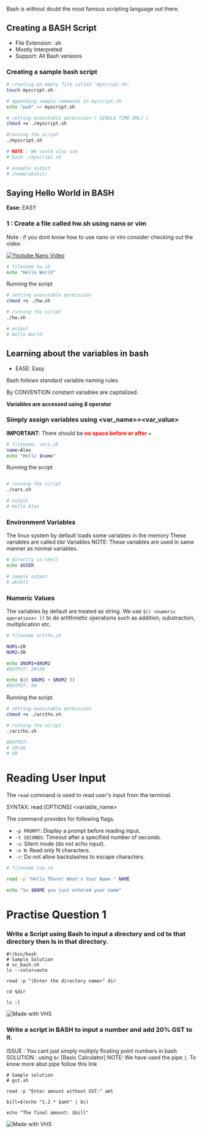 Bash is without doubt the most famous scripting language out there.

## Creating a BASH Script 
- File Extension:  .sh 
- Mostly Interpreted 
- Support: All Bash versions
### Creating a sample bash script
```bash
# creating an empty file called 'myscript.sh'
touch myscript.sh

# appending sample commands in myscript.sh
echo "pwd" >> myscript.sh

# setting executable permission ( SINGLE TIME ONLY )
chmod +x ./myscript.sh

#running the script
./myscript.sh

# NOTE : We could also use 
# bash ./myscript.sh

# example output
# /home/akshit/

```

## Saying Hello World in BASH
**Ease:** EASY

### 1 : Create a file called hw.sh using nano or vim 

Note : if you dont know how to use nano or vim consider checking out the video

[![Youtube Nano Video](https://img.shields.io/badge/YouTube-FF0000?style=for-the-badge&logo=youtube&logoColor=white)](https://youtu.be/fIl8jAfqsbg?si=nkRKBJPKJwmoVJEI)

```bash
# filename hw.sh
echo "Hello World"
```

Running the script

```bash
# setting executable permission
chmod +x ./hw.sh

# running the script
./hw.sh

# output
# Hello World
```

## Learning about the variables in bash
- EASE: Easy

Bash follows standard variable naming rules.

By CONVENTION constant variables are capitalized.

**Variables are accessed using *$* operator**

### Simply assign variables using <var_name>=<var_value>

**IMPORTANT**: There should be **<font color="red">no space before or after</font>**  `=`
```bash
# filename: vars.sh
name=Alex
echo "Hello $name"
```

Running the script
```bash # setting executable permission chmod +x ./vars.sh

# running the script
./vars.sh

# output
# Hello Alex
```

### Environment Variables
The linux system by default loads some variables in the memory
These variables are called `ENV` Variables
NOTE: These variables are used in same manner as normal variables.

```bash
# directly in shell
echo $USER

# sample output
# akshit
```


### Numeric Values
The variables by default are treated as string.
We use `$(( <numeric operations> ))` to do artithmetic operations such as addition, substraction, multiplication etc.

```bash
# filename ariths.sh

NUM1=20
NUM2=30

echo $NUM1+$NUM2
#OUTPUT: 20+30

echo $(( $NUM1 + $NUM2 ))
#OUTPUT: 50
```

Running the script
```bash
# setting executable permission
chmod +x ./ariths.sh

# running the script
./ariths.sh

#OUTPUT:
# 20+30
# 50
```

# Reading User Input

The `read` command is used to read user's input from the terminal.

SYNTAX: read [OPTIONS] <variable_name>

The command provides for following flags.
- `-p PROMPT`: Display a prompt before reading input.
- `-t SECONDS`: Timeout after a specified number of seconds.
- `-s`: Silent mode (do not echo input).
- `-n N`: Read only N characters.
- `-r`: Do not allow backslashes to escape characters.

```bash
# filename inp.sh

read -p "Hello There! What's Your Name " NAME

echo "So $NAME you just entered your name"

```

# Practise Question 1 
### Write a Script using Bash to input a directory and cd to that directory then ls in that directory.
```
#!/bin/bash
# Sample Solution
# sc_bash.sh
ls --color=auto

read -p "|Enter the directory name>" dir

cd $dir 

ls -l
```

![Made with VHS](https://vhs.charm.sh/vhs-6jU7poZTg0AYHWS6xb9tE3.gif)

### Write a script in BASH to input a number and add 20% GST to it. 

ISSUE : You cant just simply multiply floating point numbers in bash 
SOLUTION : using `bc` [Basic Calculator]
NOTE:
We have used the pipe `|`. To know more abut pipe follow this link

```
# Sample solution 
# gst.sh

read -p "Enter amount without GST:" amt

bill=$(echo "1.2 * $amt" | bc)

echo "The final amount: $bill"
```

![Made with VHS](https://vhs.charm.sh/vhs-1Bt5oWwijhWxDi5YLnn573.gif)